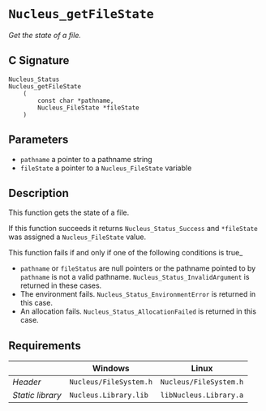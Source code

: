 # `Nucleus_getFileState`
*Get the state of a file.*

## C Signature
```
Nucleus_Status
Nucleus_getFileState
    (
        const char *pathname,
        Nucleus_FileState *fileState
    )
```

## Parameters
- `pathname` a pointer to a pathname string
- `fileState` a pointer to a `Nucleus_FileState` variable

## Description
This function gets the state of a file.

If this function succeeds it returns `Nucleus_Status_Success` and `*fileState` was assigned a `Nucleus_FileState` value.

This function fails if and only if one of the following conditions is true_
- `pathname` or `fileStatus` are null pointers or the pathname pointed to by `pathname` is not a valid pathname.
   `Nucleus_Status_InvalidArgument` is returned in these cases.
- The environment fails.
  `Nucleus_Status_EnvironmentError` is returned in this case.
- An allocation fails.
  `Nucleus_Status_AllocationFailed` is returned in this case.

## Requirements

|                      | Windows                  | Linux                   |
|----------------------|--------------------------|-------------------------|
| *Header*             | `Nucleus/FileSystem.h`   | `Nucleus/FileSystem.h`  |
| *Static library*     | `Nucleus.Library.lib`    | `libNucleus.Library.a`  |
